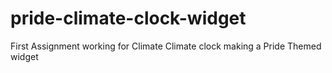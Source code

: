 # pride-climate-clock-widget
First Assignment working for Climate Climate clock making a Pride Themed widget
